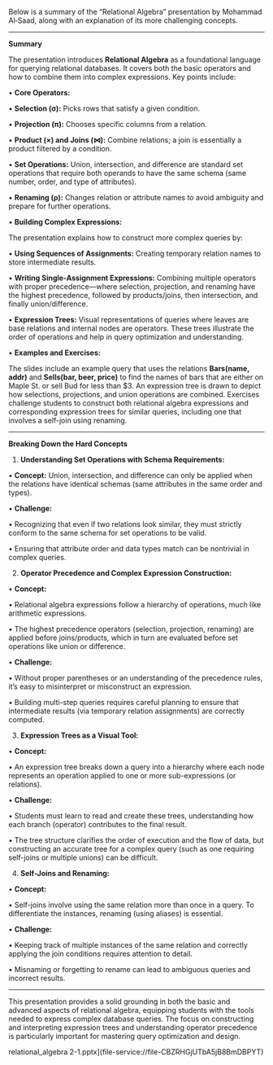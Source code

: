 Below is a summary of the “Relational Algebra” presentation by Mohammad Al‑Saad, along with an explanation of its more challenging concepts.

---

**Summary**

  

The presentation introduces **Relational Algebra** as a foundational language for querying relational databases. It covers both the basic operators and how to combine them into complex expressions. Key points include:

• **Core Operators:**

• **Selection (σ):** Picks rows that satisfy a given condition.

• **Projection (π):** Chooses specific columns from a relation.

• **Product (×) and Joins (⋈):** Combine relations; a join is essentially a product filtered by a condition.

• **Set Operations:** Union, intersection, and difference are standard set operations that require both operands to have the same schema (same number, order, and type of attributes).

• **Renaming (ρ):** Changes relation or attribute names to avoid ambiguity and prepare for further operations.

• **Building Complex Expressions:**

The presentation explains how to construct more complex queries by:

• **Using Sequences of Assignments:** Creating temporary relation names to store intermediate results.

• **Writing Single-Assignment Expressions:** Combining multiple operators with proper precedence—where selection, projection, and renaming have the highest precedence, followed by products/joins, then intersection, and finally union/difference.

• **Expression Trees:** Visual representations of queries where leaves are base relations and internal nodes are operators. These trees illustrate the order of operations and help in query optimization and understanding.

• **Examples and Exercises:**

The slides include an example query that uses the relations **Bars(name, addr)** and **Sells(bar, beer, price)** to find the names of bars that are either on Maple St. or sell Bud for less than $3. An expression tree is drawn to depict how selections, projections, and union operations are combined. Exercises challenge students to construct both relational algebra expressions and corresponding expression trees for similar queries, including one that involves a self-join using renaming.

---

**Breaking Down the Hard Concepts**

1. **Understanding Set Operations with Schema Requirements:**

• **Concept:** Union, intersection, and difference can only be applied when the relations have identical schemas (same attributes in the same order and types).

• **Challenge:**

• Recognizing that even if two relations look similar, they must strictly conform to the same schema for set operations to be valid.

• Ensuring that attribute order and data types match can be nontrivial in complex queries.

2. **Operator Precedence and Complex Expression Construction:**

• **Concept:**

• Relational algebra expressions follow a hierarchy of operations, much like arithmetic expressions.

• The highest precedence operators (selection, projection, renaming) are applied before joins/products, which in turn are evaluated before set operations like union or difference.

• **Challenge:**

• Without proper parentheses or an understanding of the precedence rules, it’s easy to misinterpret or misconstruct an expression.

• Building multi-step queries requires careful planning to ensure that intermediate results (via temporary relation assignments) are correctly computed.

3. **Expression Trees as a Visual Tool:**

• **Concept:**

• An expression tree breaks down a query into a hierarchy where each node represents an operation applied to one or more sub-expressions (or relations).

• **Challenge:**

• Students must learn to read and create these trees, understanding how each branch (operator) contributes to the final result.

• The tree structure clarifies the order of execution and the flow of data, but constructing an accurate tree for a complex query (such as one requiring self-joins or multiple unions) can be difficult.

4. **Self-Joins and Renaming:**

• **Concept:**

• Self-joins involve using the same relation more than once in a query. To differentiate the instances, renaming (using aliases) is essential.

• **Challenge:**

• Keeping track of multiple instances of the same relation and correctly applying the join conditions requires attention to detail.

• Misnaming or forgetting to rename can lead to ambiguous queries and incorrect results.

---

This presentation provides a solid grounding in both the basic and advanced aspects of relational algebra, equipping students with the tools needed to express complex database queries. The focus on constructing and interpreting expression trees and understanding operator precedence is particularly important for mastering query optimization and design.

  

relational_algebra 2-1.pptx](file-service://file-CBZRHGjUTbA5jB8BmDBPYT)
